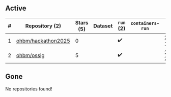 ## Active
| # | Repository (2) | Stars (5) | Dataset | `run` (2) | `containers-run` | Last Modified |
| --- | --- | --- | --- | --- | --- | --- |
| 1 | [ohbm/hackathon2025](https://github.com/ohbm/hackathon2025) | 0 |  | :heavy_check_mark: |  | 2025-07-22 11:02:13+00:00 |
| 2 | [ohbm/ossig](https://github.com/ohbm/ossig) | 5 |  | :heavy_check_mark: |  | 2025-08-23 22:15:20+00:00 |

## Gone
No repositories found!
